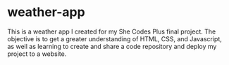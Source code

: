 # weather-app

This is a weather app I created for my She Codes Plus final project. The objective is to get a greater understanding of HTML, CSS, and Javascript, as well as learning to create and share a code repository and deploy my project to a website.
